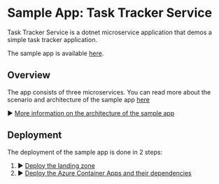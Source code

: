 # Sample App: Task Tracker Service

Task Tracker Service is a dotnet microservice application that demos a simple task tracker application.

The sample app is available [here](https://github.com/Azure/aca-dotnet-workshop).

## Overview

The app consists of three microservices. You can read more about the scenario and architecture of the sample app [here](https://azure.github.io/aca-dotnet-workshop/aca/00-workshop-intro/2-scenario-architecture/)


:arrow_forward: [More information on the architecture of the sample app](https://azure.github.io/aca-dotnet-workshop/aca/00-workshop-intro/)

## Deployment

The deployment of the sample app is done in 2 steps:

1. :arrow_forward: [Deploy the landing zone](./docs/01-landing-zone.md)
2. :arrow_forward: [Deploy the Azure Container Apps and their dependencies](./docs/02-container-apps.md)
